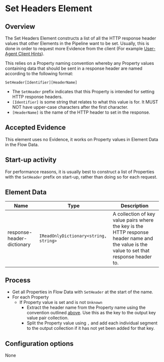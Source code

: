 # Set Headers Element

## Overview

The Set Headers Element constructs a list of all the HTTP response
header values that other Elements in the Pipeline want to be set.
Usually, this is done in order to request more Evidence from the
client (For example [User-Agent Client Hints](http://51degrees.com/documentation/_device_detection__features__u_a_c_h__headers.html)).

This relies on a Property naming convention whereby any Property
values containing data that should be sent in a response header
are named according to the following format:

`SetHeader[Identifier][HeaderName]`

- The `SetHeader` prefix indicates that this Property is intended
  for setting HTTP response headers.
- `[Identifier]` is some string that relates to what this value is for.
  It MUST NOT have upper-case characters after the first character.
- `[HeaderName]` is the name of the HTTP header to set in the response.

## Accepted Evidence

This element uses no Evidence, it works on Property values in Element Data
in the Flow Data.

## Start-up activity

For performance reasons, it is usually best to construct a list of
Properties with the `SetHeader` prefix on start-up, rather than doing
so for each request.

## Element Data

| **Name**                   | **Type**                              | **Description**                                                                                                                           |
|----------------------------|---------------------------------------|-------------------------------------------------------------------------------------------------------------------------------------------|
| response-header-dictionary | `IReadOnlyDictionary<string, string>` | A collection of key value pairs where the key is the HTTP response header name and the value is the value to set that response header to. |

## Process

- Get all Properties in Flow Data with `SetHeader` at the start of the name.
- For each Property
  - If Property value is set and is not `Unknown`
    - Extract the header name from the Property name using the convention
      outlined [above](#overview). Use this as the key to the output key value
      pair collection.
    - Split the Property value using `,` and add each individual segment to
      the output collection if it has not yet been added for that key.

## Configuration options

None
